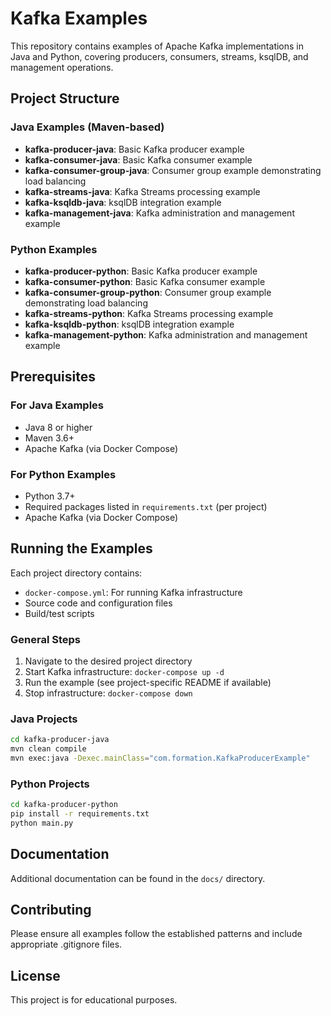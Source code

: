# Kafka Examples

This repository contains examples of Apache Kafka implementations in Java and Python, covering producers, consumers, streams, ksqlDB, and management operations.

## Project Structure

### Java Examples (Maven-based)
- **kafka-producer-java**: Basic Kafka producer example
- **kafka-consumer-java**: Basic Kafka consumer example
- **kafka-consumer-group-java**: Consumer group example demonstrating load balancing
- **kafka-streams-java**: Kafka Streams processing example
- **kafka-ksqldb-java**: ksqlDB integration example
- **kafka-management-java**: Kafka administration and management example

### Python Examples
- **kafka-producer-python**: Basic Kafka producer example
- **kafka-consumer-python**: Basic Kafka consumer example
- **kafka-consumer-group-python**: Consumer group example demonstrating load balancing
- **kafka-streams-python**: Kafka Streams processing example
- **kafka-ksqldb-python**: ksqlDB integration example
- **kafka-management-python**: Kafka administration and management example

## Prerequisites

### For Java Examples
- Java 8 or higher
- Maven 3.6+
- Apache Kafka (via Docker Compose)

### For Python Examples
- Python 3.7+
- Required packages listed in `requirements.txt` (per project)
- Apache Kafka (via Docker Compose)

## Running the Examples

Each project directory contains:
- `docker-compose.yml`: For running Kafka infrastructure
- Source code and configuration files
- Build/test scripts

### General Steps
1. Navigate to the desired project directory
2. Start Kafka infrastructure: `docker-compose up -d`
3. Run the example (see project-specific README if available)
4. Stop infrastructure: `docker-compose down`

### Java Projects
```bash
cd kafka-producer-java
mvn clean compile
mvn exec:java -Dexec.mainClass="com.formation.KafkaProducerExample"
```

### Python Projects
```bash
cd kafka-producer-python
pip install -r requirements.txt
python main.py
```

## Documentation

Additional documentation can be found in the `docs/` directory.

## Contributing

Please ensure all examples follow the established patterns and include appropriate .gitignore files.

## License

This project is for educational purposes.